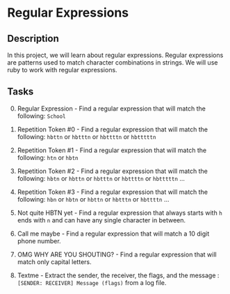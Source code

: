 # Regular Expressions

## Description

In this project, we will learn about regular expressions. Regular expressions are patterns used to match character combinations in strings. We will use ruby to work with regular expressions.

## Tasks

0. Regular Expression - Find a regular expression that will match the following: `School`

1. Repetition Token #0 - Find a regular expression that will match the following: `hbttn` or `hbtttn` or `hbttttn` or `hbtttttn`

2. Repetition Token #1 - Find a regular expression that will match the following: `htn` or `hbtn`

3. Repetition Token #2 - Find a regular expression that will match the following: `hbtn` or `hbttn` or `hbtttn` or `hbttttn` or `hbtttttn` ...

4. Repetition Token #3 - Find a regular expression that will match the following: `hbn` or `hbtn` or `hbttn` or `hbtttn` or `hbttttn` ...

5. Not quite HBTN yet - Find a regular expression that always starts with `h` ends with `n` and can have any single character in between.

6. Call me maybe - Find a regular expression that will match a 10 digit phone number.

7. OMG WHY ARE YOU SHOUTING? - Find a regular expression that will match only capital letters.

8. Textme - Extract the sender, the receiver, the flags, and the message : `[SENDER: RECEIVER] Message (flags)` from a log file.
